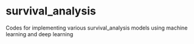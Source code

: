 # survival_analysis
Codes for implementing various survival_analysis models using machine learning and deep learning
